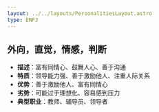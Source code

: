 ```yaml
---
layout: ../../layouts/PersonalitiesLayout.astro
type: ENFJ
---
```

## 外向，直觉，情感，判断
- **描述**：富有同情心、鼓舞人心、善于沟通
- **特质**：领导能力强、善于激励他人、注重人际关系
- **优势**：善于激励他人、富有同情心
- **劣势**：可能过于理想化、容易感到压力
- **典型职业**：教师、辅导员、领导者